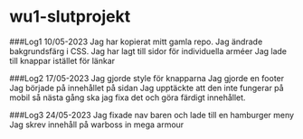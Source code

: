 # wu1-slutprojekt
 
###Log1 10/05-2023
Jag har kopierat mitt gamla repo.
Jag ändrade bakgrundsfärg i CSS.
Jag har lagt till sidor för individuella arméer
Jag lade till knappar istället för länkar

###Log2 17/05-2023
Jag gjorde style för knapparna
Jag gjorde en footer
Jag började på innehållet på sidan
Jag upptäckte att den inte fungerar på mobil så nästa gång ska jag fixa det och göra färdigt innehållet.

###Log3 24/05-2023
Jag fixade nav baren och lade till en hamburger meny
Jag skrev innehåll på warboss in mega armour
